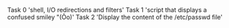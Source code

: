 Task 0 'shell, I/O redirections and filters'
Task 1 'script that displays a confused smiley "(Ôo)'
Task 2 'Display the content of the /etc/passwd file'
